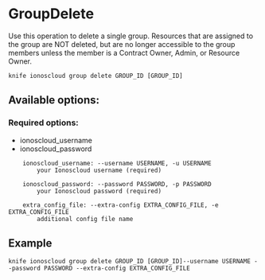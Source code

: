 # GroupDelete

Use this operation to delete a single group. Resources that are assigned to the group are NOT deleted, but are no longer accessible to the group members unless the member is a Contract Owner, Admin, or Resource Owner.

```text
knife ionoscloud group delete GROUP_ID [GROUP_ID]
```

## Available options:

### Required options:

* ionoscloud\_username
* ionoscloud\_password

```text
    ionoscloud_username: --username USERNAME, -u USERNAME
        your Ionoscloud username (required)

    ionoscloud_password: --password PASSWORD, -p PASSWORD
        your Ionoscloud password (required)

    extra_config_file: --extra-config EXTRA_CONFIG_FILE, -e EXTRA_CONFIG_FILE
        additional config file name

```
## Example

```text
knife ionoscloud group delete GROUP_ID [GROUP_ID]--username USERNAME --password PASSWORD --extra-config EXTRA_CONFIG_FILE
```
